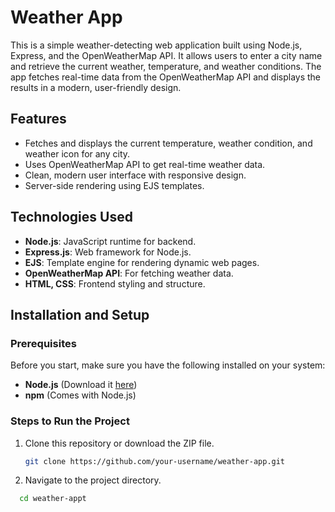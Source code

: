# Weather App

This is a simple weather-detecting web application built using Node.js, Express, and the OpenWeatherMap API. It allows users to enter a city name and retrieve the current weather, temperature, and weather conditions. The app fetches real-time data from the OpenWeatherMap API and displays the results in a modern, user-friendly design.

## Features

- Fetches and displays the current temperature, weather condition, and weather icon for any city.
- Uses OpenWeatherMap API to get real-time weather data.
- Clean, modern user interface with responsive design.
- Server-side rendering using EJS templates.

## Technologies Used

- **Node.js**: JavaScript runtime for backend.
- **Express.js**: Web framework for Node.js.
- **EJS**: Template engine for rendering dynamic web pages.
- **OpenWeatherMap API**: For fetching weather data.
- **HTML, CSS**: Frontend styling and structure.


## Installation and Setup

### Prerequisites

Before you start, make sure you have the following installed on your system:

- **Node.js** (Download it [here](https://nodejs.org/))
- **npm** (Comes with Node.js)

### Steps to Run the Project

1. Clone this repository or download the ZIP file.

   ```bash
   git clone https://github.com/your-username/weather-app.git
2. Navigate to the project directory.
  ```bash
    cd weather-appt


